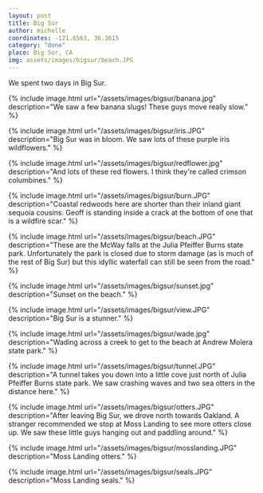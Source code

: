 ```yaml
---
layout: post
title: Big Sur
author: michelle
coordinates: -121.8563, 36.3615
category: "done"
place: Big Sur, CA
img: assets/images/bigsur/beach.JPG
---
```


We spent two days in Big Sur.

{% include image.html url="/assets/images/bigsur/banana.jpg" description="We saw a few banana slugs! These guys move really slow." %}

{% include image.html url="/assets/images/bigsur/iris.JPG" description="Big Sur was in bloom. We saw lots of these purple iris wildflowers." %}

{% include image.html url="/assets/images/bigsur/redflower.jpg" description="And lots of these red flowers. I think they're called crimson columbines." %}

{% include image.html url="/assets/images/bigsur/burn.JPG" description="Coastal redwoods here are shorter than their inland giant sequoia cousins. Geoff is standing inside a crack at the bottom of one that is a wildfire scar." %}

{% include image.html url="/assets/images/bigsur/beach.JPG" description="These are the McWay falls at the Julia Pfeiffer Burns state park. Unfortunately the park is closed due to storm damage (as is much of the rest of Big Sur) but this idyllic waterfall can still be seen from the road." %}

{% include image.html url="/assets/images/bigsur/sunset.jpg" description="Sunset on the beach." %}

{% include image.html url="/assets/images/bigsur/view.JPG" description="Big Sur is a stunner." %}

{% include image.html url="/assets/images/bigsur/wade.jpg" description="Wading across a creek to get to the beach at Andrew Molera state park." %}

{% include image.html url="/assets/images/bigsur/tunnel.JPG" description="A tunnel takes you down into a little cove just north of Julia Pfeiffer Burns state park. We saw crashing waves and two sea otters in the distance here." %}

{% include image.html url="/assets/images/bigsur/otters.JPG" description="After leaving Big Sur, we drove north towards Oakland. A stranger recommended we stop at Moss Landing to see more otters close up. We saw these little guys hanging out and paddling around." %}

{% include image.html url="/assets/images/bigsur/mosslanding.JPG" description="Moss Landing otters." %}

{% include image.html url="/assets/images/bigsur/seals.JPG" description="Moss Landing seals." %}